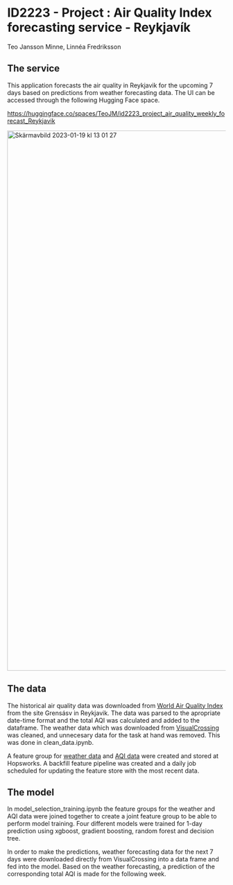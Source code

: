 # ID2223 - Project : Air Quality Index forecasting service - Reykjavík
Teo Jansson Minne, Linnéa Fredriksson

## The service
This application forecasts the air quality in Reykjavik for the upcoming 7 days based on predictions from weather forecasting data. 
The UI can be accessed through the following Hugging Face space.

https://huggingface.co/spaces/TeoJM/id2223_project_air_quality_weekly_forecast_Reykjavik

<img width="1246" alt="Skärmavbild 2023-01-19 kl  13 01 27" src="https://user-images.githubusercontent.com/26428378/213437905-89d78d7e-5f12-4e41-949a-bdce06404b80.png">


## The data
The historical air quality data was downloaded from [World Air Quality Index](https://aqicn.org/city/iceland/grensasv) from the site Grensásv in Reykjavik.
The data was parsed to the apropriate date-time format and the total AQI was calculated and added to the dataframe. 
The weather data which was downloaded from [VisualCrossing](https://www.visualcrossing.com) was cleaned, and unnecesary data for the task at hand was removed.
This was done in clean_data.ipynb. 

A feature group for [weather data](https://c.app.hopsworks.ai/p/5380/fs/5287/fg/14746) and [AQI data](https://c.app.hopsworks.ai/p/5380/fs/5287/fg/14745) were created and stored at Hopsworks. 
A backfill feature pipeline was created and a daily job scheduled for updating the feature store with the most recent data. 

## The model

In model_selection_training.ipynb the feature groups for the weather and AQI data were joined together to create a joint feature group to be able to perform model training. Four different models were trained for 1-day prediction using xgboost, gradient boosting, random forest and decision tree. 

In order to make the predictions, weather forecasting data for the next 7 days were downloaded directly from VisualCrossing into a data frame and fed into the model. Based on the weather forecasting, a prediction of the corresponding total AQI is made for the following week. 
